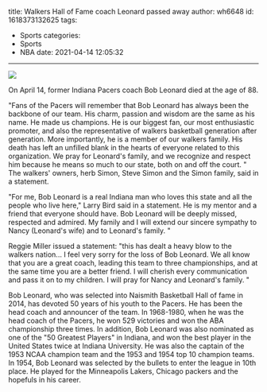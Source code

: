 title: Walkers Hall of Fame coach Leonard passed away
author: wh6648
id: 1618373132625
tags: 
- Sports
categories: 
- Sports
- NBA
date: 2021-04-14 12:05:32
---
![](https://p4.itc.cn/q_70/images01/20210414/4814ff5b13be432ca8d88532301fcd60.png)


On April 14, former Indiana Pacers coach Bob Leonard died at the age of 88.

"Fans of the Pacers will remember that Bob Leonard has always been the backbone of our team. His charm, passion and wisdom are the same as his name. He made us champions. He is our biggest fan, our most enthusiastic promoter, and also the representative of walkers basketball generation after generation. More importantly, he is a member of our walkers family. His death has left an unfilled blank in the hearts of everyone related to this organization. We pray for Leonard's family, and we recognize and respect him because he means so much to our state, both on and off the court. " The walkers' owners, herb Simon, Steve Simon and the Simon family, said in a statement.

"For me, Bob Leonard is a real Indiana man who loves this state and all the people who live here," Larry Bird said in a statement. He is my mentor and a friend that everyone should have. Bob Leonard will be deeply missed, respected and admired. My family and I will extend our sincere sympathy to Nancy (Leonard's wife) and to Leonard's family. "

Reggie Miller issued a statement: "this has dealt a heavy blow to the walkers nation... I feel very sorry for the loss of Bob Leonard. We all know that you are a great coach, leading this team to three championships, and at the same time you are a better friend. I will cherish every communication and pass it on to my children. I will pray for Nancy and Leonard's family. "

Bob Leonard, who was selected into Naismith Basketball Hall of fame in 2014, has devoted 50 years of his youth to the Pacers. He has been the head coach and announcer of the team. In 1968-1980, when he was the head coach of the Pacers, he won 529 victories and won the ABA championship three times. In addition, Bob Leonard was also nominated as one of the "50 Greatest Players" in Indiana, and won the best player in the United States twice at Indiana University. He was also the captain of the 1953 NCAA champion team and the 1953 and 1954 top 10 champion teams. In 1954, Bob Leonard was selected by the bullets to enter the league in 10th place. He played for the Minneapolis Lakers, Chicago packers and the hopefuls in his career.

